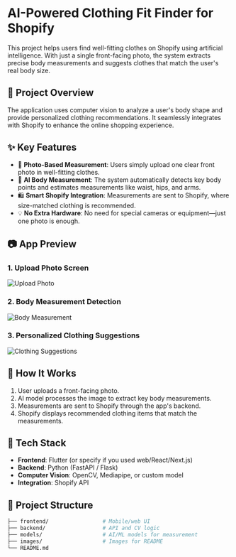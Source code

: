 # AI-Powered Clothing Fit Finder for Shopify

This project helps users find well-fitting clothes on Shopify using artificial intelligence. With just a single front-facing photo, the system extracts precise body measurements and suggests clothes that match the user's real body size.

## 🧠 Project Overview

The application uses computer vision to analyze a user's body shape and provide personalized clothing recommendations. It seamlessly integrates with Shopify to enhance the online shopping experience.

## ✨ Key Features

- 📸 **Photo-Based Measurement**: Users simply upload one clear front photo in well-fitting clothes.
- 📏 **AI Body Measurement**: The system automatically detects key body points and estimates measurements like waist, hips, and arms.
- 🛍️ **Smart Shopify Integration**: Measurements are sent to Shopify, where size-matched clothing is recommended.
- 💡 **No Extra Hardware**: No need for special cameras or equipment—just one photo is enough.

## 📷 App Preview

### 1. Upload Photo Screen
![Upload Photo](images/upload-photo.png)

### 2. Body Measurement Detection
![Body Measurement](images/body-detection.png)

### 3. Personalized Clothing Suggestions
![Clothing Suggestions](images/clothing-suggestions.png)

## 🚀 How It Works

1. User uploads a front-facing photo.
2. AI model processes the image to extract key body measurements.
3. Measurements are sent to Shopify through the app's backend.
4. Shopify displays recommended clothing items that match the measurements.

## 🔧 Tech Stack

- **Frontend**: Flutter (or specify if you used web/React/Next.js)
- **Backend**: Python (FastAPI / Flask)
- **Computer Vision**: OpenCV, Mediapipe, or custom model
- **Integration**: Shopify API

## 📂 Project Structure

```bash
├── frontend/                 # Mobile/web UI
├── backend/                  # API and CV logic
├── models/                   # AI/ML models for measurement
├── images/                   # Images for README
└── README.md
